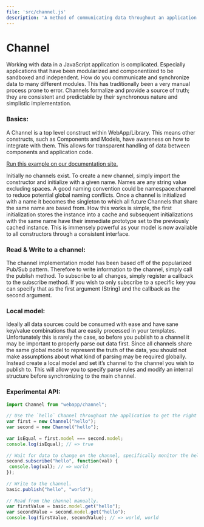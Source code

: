 ```yaml
---
file: 'src/channel.js'
description: 'A method of communicating data throughout an application.'
---
```

Channel
=======

Working with data in a JavaScript application is complicated.  Especially
applications that have been modularized and componentized to be sandboxed and
independent.  How do you communicate and synchronize data to many different
modules.  This has traditionally been a very manual process prone to error.
Channels formalize and provide a source of truth; they are consistent and
predictable by their synchronous nature and simplistic implementation.

### Basics: ###

A Channel is a top level construct within WebApp/Library.  This means other
constructs, such as Components and Models, have awareness on how to integrate
with them.  This allows for transparent handling of data between components and
application code.

<a href="http://training.bocoup.com/processing-js/examples/1">Run this example on our documentation site.</a>

Initially no channels exist.  To create a new channel, simply import the
constructor and initialize with a given name.  Names are any string value
excluding spaces.  A good naming convention could be namespace:channel to
reduce potential global naming conflicts.  Once a channel is initialized with a
name it becomes the singleton to which all future Channels that share the same
name are based from.  How this works is simple, the first initialization stores
the instance into a cache and subsequent initializations with the same name
have their immediate prototype set to the previously cached instance.  This is
immensely powerful as your model is now available to all constructors through a
consistent interface.

### Read & Write to a channel: ###

The channel implementation model has been based off of the popularized Pub/Sub
pattern.  Therefore to write information to the channel, simply call the
publish method.  To subscribe to all changes, simply register a callback to the
subscribe method.  If you wish to only subscribe to a specific key you can
specify that as the first argument (String) and the callback as the second
argument.

### Local model: ###

Ideally all data sources could be consumed with ease and have sane key/value
combinations that are easily processed in your templates.  Unfortunately this
is rarely the case, so before you publish to a channel it may be important to
properly parse out data first.  Since all channels share the same global model
to represent the truth of the data, you should not make assumptions about what
kind of parsing may be required globally.  Instead create a local model and set
it’s channel to the channel you wish to publish to.  This will allow you to
specify parse rules and modify an internal structure before synchronizing to
the main channel.

### Experimental API: ###

``` javascript
import Channel from "webapp/channel";
 
// Use the `hello` Channel throughout the application to get the right data.
var first = new Channel("hello");
var second = new Channel("hello");
 
var isEqual = first.model === second.model;
console.log(isEqual); // => true
 
// Wait for data to change on the channel, specifically monitor the hello key.
second.subscribe("hello", function(val) {
 console.log(val); // => world
});
 
// Write to the channel.
basic.publish("hello", "world");
 
// Read from the channel manually.
var firstValue = basic.model.get("hello");
var secondValue = second.model.get("hello");
console.log(firstValue, secondValue); // => world, world
```
